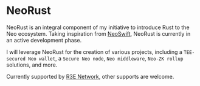 # NeoRust
NeoRust is an integral component of my initiative to introduce Rust to the Neo ecosystem. Taking inspiration from [NeoSwift](https://github.com/crisogray/NeoSwift), NeoRust is currently in an active development phase.

I will leverage NeoRust for the creation of various projects, including a `TEE-secured Neo wallet`, a `Secure Neo node`, `Neo middleware`, `Neo-ZK rollup` solutions, and more.

Currently supported by [R3E Network](https://github.com/R3E-Network), other supports are welcome.
